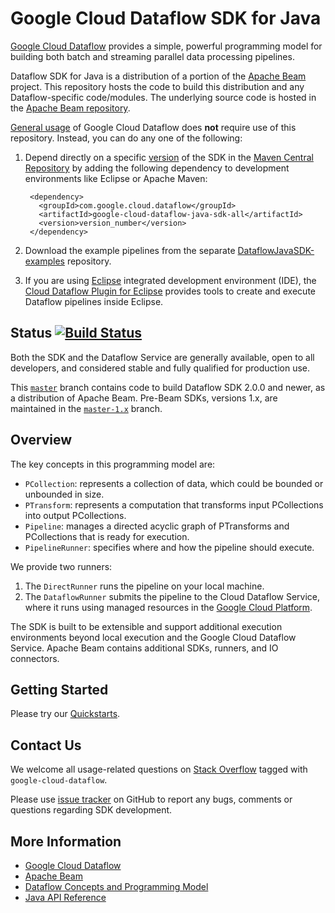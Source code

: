 <!--
  Copyright (C) 2017 Google Inc.

  Licensed under the Apache License, Version 2.0 (the "License"); you may not
  use this file except in compliance with the License. You may obtain a copy of
  the License at

  http://www.apache.org/licenses/LICENSE-2.0

  Unless required by applicable law or agreed to in writing, software
  distributed under the License is distributed on an "AS IS" BASIS, WITHOUT
  WARRANTIES OR CONDITIONS OF ANY KIND, either express or implied. See the
  License for the specific language governing permissions and limitations under
  the License.
-->

# Google Cloud Dataflow SDK for Java

[Google Cloud Dataflow](https://cloud.google.com/dataflow/) provides a simple,
powerful programming model for building both batch and streaming parallel data
processing pipelines.

Dataflow SDK for Java is a distribution of a portion of the
[Apache Beam](https://beam.apache.org) project. This repository hosts the
code to build this distribution and any Dataflow-specific code/modules. The
underlying source code is hosted in the
[Apache Beam repository](https://github.com/apache/beam).

[General usage](https://cloud.google.com/dataflow/getting-started) of Google
Cloud Dataflow does **not** require use of this repository. Instead, you can do
any one of the following:

1. Depend directly on a specific
[version](https://cloud.google.com/dataflow/downloads) of the SDK in
the [Maven Central Repository](http://search.maven.org/#search%7Cga%7C1%7Cg%3A%22com.google.cloud.dataflow%22)
by adding the following dependency to development
environments like Eclipse or Apache Maven:

        <dependency>
          <groupId>com.google.cloud.dataflow</groupId>
          <artifactId>google-cloud-dataflow-java-sdk-all</artifactId>
          <version>version_number</version>
        </dependency>

1. Download the example pipelines from the separate
[DataflowJavaSDK-examples](https://github.com/GoogleCloudPlatform/DataflowJavaSDK-examples)
repository.

1. If you are using [Eclipse](https://eclipse.org/) integrated development
environment (IDE), the
[Cloud Dataflow Plugin for Eclipse](https://cloud.google.com/dataflow/docs/quickstarts/quickstart-java-eclipse)
provides tools to create and execute Dataflow pipelines inside Eclipse.

## Status [![Build Status](https://api.travis-ci.org/GoogleCloudPlatform/DataflowJavaSDK.svg?branch=master)](https://travis-ci.org/GoogleCloudPlatform/DataflowJavaSDK)

Both the SDK and the Dataflow Service are generally available, open to all
developers, and considered stable and fully qualified for production use.

This [`master`](https://github.com/GoogleCloudPlatform/DataflowJavaSDK/) branch
contains code to build Dataflow SDK 2.0.0 and newer, as a distribution of Apache
Beam. Pre-Beam SDKs, versions 1.x, are maintained in the
[`master-1.x`](https://github.com/GoogleCloudPlatform/DataflowJavaSDK/tree/master-1.x)
branch.

## Overview

The key concepts in this programming model are:

* `PCollection`: represents a collection of data, which could be bounded or
unbounded in size.
* `PTransform`: represents a computation that transforms input PCollections
into output PCollections.
* `Pipeline`: manages a directed acyclic graph of PTransforms and PCollections
that is ready for execution.
* `PipelineRunner`: specifies where and how the pipeline should execute.

We provide two runners:

  1. The `DirectRunner` runs the pipeline on your local machine.
  1. The `DataflowRunner` submits the pipeline to the Cloud Dataflow Service,
where it runs using managed resources in the
[Google Cloud Platform](https://cloud.google.com).

The SDK is built to be extensible and support additional execution environments
beyond local execution and the Google Cloud Dataflow Service. Apache Beam
contains additional SDKs, runners, and IO connectors.

## Getting Started

Please try our [Quickstarts](https://cloud.google.com/dataflow/docs/quickstarts).

## Contact Us

We welcome all usage-related questions on [Stack Overflow](http://stackoverflow.com/questions/tagged/google-cloud-dataflow)
tagged with `google-cloud-dataflow`.

Please use [issue tracker](https://github.com/GoogleCloudPlatform/DataflowJavaSDK/issues)
on GitHub to report any bugs, comments or questions regarding SDK development.

## More Information

* [Google Cloud Dataflow](https://cloud.google.com/dataflow/)
* [Apache Beam](https://beam.apache.org/)
* [Dataflow Concepts and Programming Model](https://beam.apache.org/documentation/programming-guide/)
* [Java API Reference](https://beam.apache.org/documentation/sdks/javadoc/)
